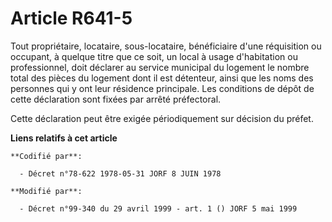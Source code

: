# Article R641-5

Tout propriétaire, locataire, sous-locataire, bénéficiaire d'une réquisition ou occupant, à quelque titre que ce soit, un
local à usage d'habitation ou professionnel, doit déclarer au service municipal du logement le nombre total des pièces du
logement dont il est détenteur, ainsi que les noms des personnes qui y ont leur résidence principale. Les conditions de dépôt
de cette déclaration sont fixées par arrêté préfectoral.

Cette déclaration peut être exigée périodiquement sur décision du préfet.

**Liens relatifs à cet article**

	**Codifié par**:

	  - Décret n°78-622 1978-05-31 JORF 8 JUIN 1978

	**Modifié par**:

	  - Décret n°99-340 du 29 avril 1999 - art. 1 () JORF 5 mai 1999
